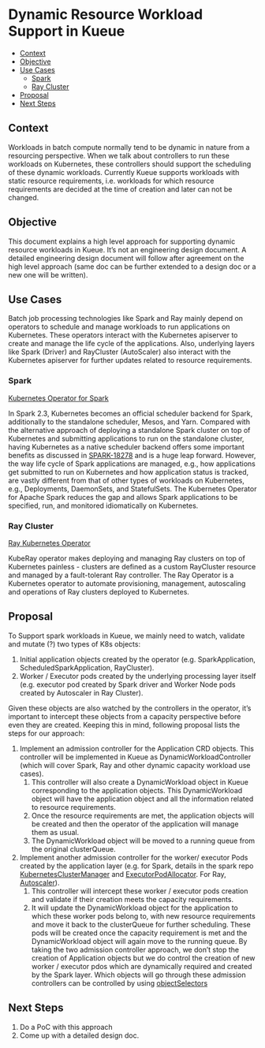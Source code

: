 # Dynamic Resource Workload Support in Kueue

<!-- toc -->
- [Context](#context)
- [Objective](#objective)
- [Use Cases](#use-cases)
    - [Spark](#spark)
    - [Ray Cluster](#ray-cluster)
- [Proposal](#proposal)
- [Next Steps](#next-steps)
<!-- /toc -->

## Context
Workloads in batch compute normally tend to be dynamic in nature from a resourcing perspective. When we talk about controllers to run these workloads on Kubernetes, these controllers should support the scheduling of these dynamic workloads. Currently Kueue supports workloads with static resource requirements, i.e. workloads for which resource requirements are decided at the time of creation and later can not be changed.

## Objective
This document explains a high level approach for supporting dynamic resource workloads in Kueue. 
It’s not an engineering design document. A detailed engineering design document will follow after agreement on the high level approach (same doc can be further extended to a design doc or a new one will be written).

## Use Cases
Batch job processing technologies like Spark and Ray mainly depend on operators to schedule and manage workloads to run applications on Kubernetes. These operators interact with the Kubernetes apiserver to create and manage the life cycle of the applications. Also, underlying layers like Spark (Driver) and RayCluster (AutoScaler) also interact with the Kubernetes apiserver for further updates related to resource requirements.

### Spark
[Kubernetes Operator for Spark](https://github.com/GoogleCloudPlatform/spark-on-k8s-operator/blob/master/docs/design.md)

In Spark 2.3, Kubernetes becomes an official scheduler backend for Spark, additionally to the standalone scheduler, Mesos, and Yarn. Compared with the alternative approach of deploying a standalone Spark cluster on top of Kubernetes and submitting applications to run on the standalone cluster, having Kubernetes as a native scheduler backend offers some important benefits as discussed in [SPARK-18278](https://issues.apache.org/jira/browse/SPARK-18278) and is a huge leap forward. However, the way life cycle of Spark applications are managed, e.g., how applications get submitted to run on Kubernetes and how application status is tracked, are vastly different from that of other types of workloads on Kubernetes, e.g., Deployments, DaemonSets, and StatefulSets. The Kubernetes Operator for Apache Spark reduces the gap and allows Spark applications to be specified, run, and monitored idiomatically on Kubernetes.

### Ray Cluster
[Ray Kubernetes Operator](https://ray-project.github.io/kuberay/components/operator/)

KubeRay operator makes deploying and managing Ray clusters on top of Kubernetes painless - clusters are defined as a custom RayCluster resource and managed by a fault-tolerant Ray controller. The Ray Operator is a Kubernetes operator to automate provisioning, management, autoscaling and operations of Ray clusters deployed to Kubernetes.

## Proposal
To Support spark workloads in Kueue, we mainly need to watch, validate and mutate (?) two types of K8s objects:
  1. Initial application objects created by the operator (e.g. SparkApplication, ScheduledSparkApplication, RayCluster).
  2. Worker / Executor pods created by the underlying processing layer itself (e.g. executor pod created by Spark driver and Worker Node pods created by Autoscaler in Ray Cluster).

Given these objects are also watched by the controllers in the operator, it’s important to intercept these objects from a capacity perspective before even they are created. Keeping this in mind, following proposal lists the steps for our approach:
  1. Implement an admission controller for the Application CRD objects. This controller will be implemented in Kueue as DynamicWorkloadController (which will cover Spark, Ray and other dynamic capacity workload use cases). 
      1. This controller will also create a DynamicWorkload object in Kueue corresponding to the application objects. This DynamicWorkload object will have the application object and all the information related to resource requirements.
      2. Once the resource requirements are met, the application objects will be created and then the operator of the application will manage them as usual.
      3. The DynamicWorkload object will be moved to a running queue from the original clusterQueue.
  2. Implement another admission controller for the worker/ executor Pods created by the application layer (e.g. for Spark, details in the spark repo [KubernetesClusterManager](https://github.com/apache/spark/blob/master/resource-managers/kubernetes/core/src/main/scala/org/apache/spark/scheduler/cluster/k8s/KubernetesClusterManager.scala) and [ExecutorPodAllocator](https://github.com/apache/spark/blob/master/resource-managers/kubernetes/core/src/main/scala/org/apache/spark/scheduler/cluster/k8s/ExecutorPodsAllocator.scala). For Ray, [Autoscaler](https://github.com/ray-project/ray/blob/master/python/ray/autoscaler/_private/autoscaler.py)). 
      1. This controller will intercept these worker / executor pods creation and validate if their creation meets the capacity requirements. 
      2. It will update the DynamicWorkload object for the application to which these worker pods belong to, with new resource requirements and move it back to the clusterQueue for further scheduling. These pods will be created once the capacity requirement is met and the DynamicWorkload object will again move to the running queue.
By taking the two admission controller approach, we don’t stop the creation of Application objects but we do control the creation of new worker / executor pdos which are dynamically required and created by the Spark layer. Which objects will go through these admission controllers can be controlled by using [objectSelectors](https://kubernetes.io/docs/reference/access-authn-authz/extensible-admission-controllers/#matching-requests-objectselector)


## Next Steps
  1. Do a PoC with this approach
  2. Come up with a detailed design doc. 
